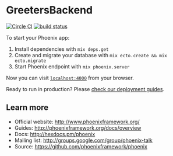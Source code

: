 # GreetersBackend

[![Circle CI](https://circleci.com/gh/GreetersPL/engine.svg?style=svg)](https://circleci.com/gh/GreetersPL/engine)
[![build status](https://gitlab.com/ci/projects/16220/status.png?ref=master)](https://gitlab.com/ci/projects/16220?ref=master)

To start your Phoenix app:

  1. Install dependencies with `mix deps.get`
  2. Create and migrate your database with `mix ecto.create && mix ecto.migrate`
  3. Start Phoenix endpoint with `mix phoenix.server`

Now you can visit [`localhost:4000`](http://localhost:4000) from your browser.

Ready to run in production? Please [check our deployment guides](http://www.phoenixframework.org/docs/deployment).

## Learn more

  * Official website: http://www.phoenixframework.org/
  * Guides: http://phoenixframework.org/docs/overview
  * Docs: http://hexdocs.pm/phoenix
  * Mailing list: http://groups.google.com/group/phoenix-talk
  * Source: https://github.com/phoenixframework/phoenix
